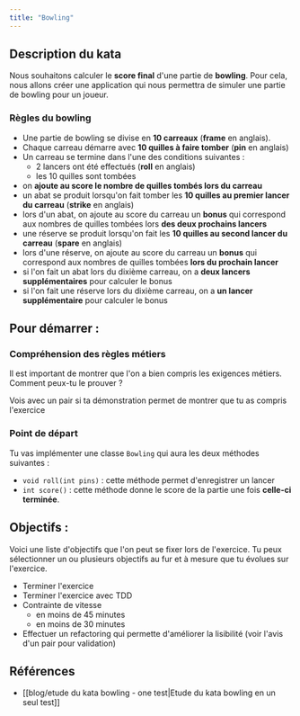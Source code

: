 ```yaml
---
title: "Bowling"
---
```


## Description du kata
Nous souhaitons calculer le **score final** d'une partie de **bowling**. Pour cela, nous allons créer une application qui nous permettra de simuler une partie de bowling pour un joueur.

### Règles du bowling
- Une partie de bowling se divise en **10 carreaux** (**frame** en anglais).
- Chaque carreau démarre avec **10 quilles à faire tomber** (**pin** en anglais)
- Un carreau se termine dans l'une des conditions suivantes :
	- 2 lancers ont été effectués (**roll** en anglais)
	- les 10 quilles sont tombées
- on **ajoute au score le nombre de quilles tombés lors du carreau**
- un abat se produit lorsqu'on fait tomber les **10 quilles au premier lancer du carreau** (**strike** en anglais)
- lors d'un abat, on ajoute au score du carreau un **bonus** qui correspond aux nombres de quilles tombées lors **des deux prochains lancers**
- une réserve se produit lorsqu'on fait les **10 quilles au second lancer du carreau** (**spare** en anglais)
- lors d'une réserve, on ajoute au score du carreau un **bonus** qui correspond aux nombres de quilles tombées **lors du prochain lancer**
- si l'on fait un abat lors du dixième carreau, on a **deux lancers supplémentaires** pour calculer le bonus
- si l'on fait une réserve lors du dixième carreau, on a **un lancer supplémentaire** pour calculer le bonus

## Pour démarrer : 
### Compréhension des règles métiers
Il est important de montrer que l'on a bien compris les exigences métiers. Comment peux-tu le prouver ?

Vois avec un pair si ta démonstration permet de montrer que tu as compris l'exercice

### Point de départ
Tu vas implémenter une classe `Bowling` qui aura les deux méthodes suivantes : 
- `void roll(int pins)` : cette méthode permet d'enregistrer un lancer
- `int score()` : cette méthode donne le score de la partie une fois **celle-ci terminée**.

## Objectifs : 
Voici une liste d'objectifs que l'on peut se fixer lors de l'exercice. Tu peux sélectionner un ou plusieurs objectifs au fur et à mesure que tu évolues sur l'exercice.

- Terminer l'exercice
- Terminer l'exercice avec TDD
- Contrainte de vitesse
	- en moins de 45 minutes
	- en moins de 30 minutes
- Effectuer un refactoring qui permette d'améliorer la lisibilité (voir l'avis d'un pair pour validation)


## Références
- [[blog/etude du kata bowling - one test|Etude du kata bowling en un seul test]]

